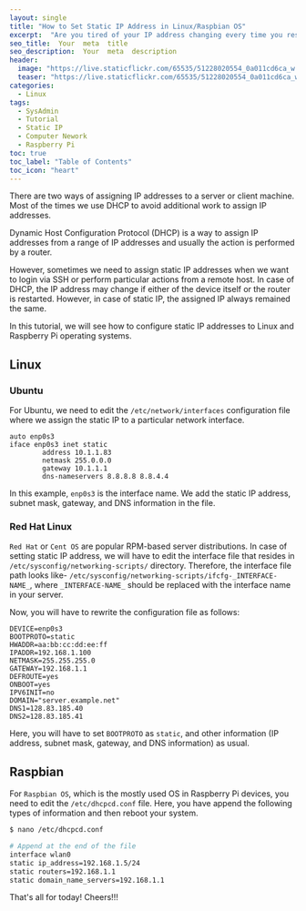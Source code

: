 ```yaml
---
layout: single
title: "How to Set Static IP Address in Linux/Raspbian OS"
excerpt:  "Are you tired of your IP address changing every time you restart your Linux/Raspbian OS? Setting up a static IP address can make your life much easier! In this tutorial, we'll walk you through the steps of setting up a static IP address on your Linux/Raspbian machine."
seo_title:  Your  meta  title  
seo_description:  Your  meta  description
header:
  image: "https://live.staticflickr.com/65535/51228020554_0a011cd6ca_w.jpg"
  teaser: "https://live.staticflickr.com/65535/51228020554_0a011cd6ca_w.jpg"
categories:
  - Linux
tags:
  - SysAdmin
  - Tutorial
  - Static IP
  - Computer Nework
  - Raspberry Pi
toc: true
toc_label: "Table of Contents"
toc_icon: "heart"
---
```


There are two ways of assigning IP addresses to a server or client machine. Most of the times we use DHCP to avoid additional work to assign IP addresses. 

Dynamic Host Configuration Protocol (DHCP) is a way to assign IP addresses from a range of IP addresses and usually the action is performed by a router.

However, sometimes we need to assign static IP addresses when we want to login via SSH or perform particular actions from a remote host. In case of DHCP, the IP address may change if either of the device itself or the router is restarted. However, in case of static IP, the assigned IP always remained the same.

In this tutorial, we will see how to configure static IP addresses to Linux and Raspberry Pi operating systems.

## Linux
### Ubuntu
For Ubuntu, we need to edit the `/etc/network/interfaces` configuration file where we assign the static IP to a particular network interface. 

```
auto enp0s3
iface enp0s3 inet static
        address 10.1.1.83
        netmask 255.0.0.0
        gateway 10.1.1.1
        dns-nameservers 8.8.8.8 8.8.4.4
```
In this example, `enp0s3` is the interface name. We add the static IP address, subnet mask, gateway, and DNS information in the file.

### Red Hat Linux
`Red Hat` or `Cent OS` are popular RPM-based server distributions. In case of setting static IP address, we will have to edit the interface file that resides in `/etc/sysconfig/networking-scripts/` directory. Therefore, the interface file path looks like-
`/etc/sysconfig/networking-scripts/ifcfg-_INTERFACE-NAME_`, where `_INTERFACE-NAME_` should be replaced with the interface name in your server.

Now, you will have to rewrite the configuration file as follows:

```
DEVICE=enp0s3
BOOTPROTO=static
HWADDR=aa:bb:cc:dd:ee:ff
IPADDR=192.168.1.100
NETMASK=255.255.255.0
GATEWAY=192.168.1.1
DEFROUTE=yes
ONBOOT=yes 
IPV6INIT=no
DOMAIN="server.example.net"
DNS1=128.83.185.40
DNS2=128.83.185.41
```
Here, you will have to set `BOOTPROTO` as `static`, and other information (IP address, subnet mask, gateway, and DNS information) as usual. 


## Raspbian
For `Raspbian OS`, which is the mostly used OS in Raspberry Pi devices, you need to edit the `/etc/dhcpcd.conf` file. Here, you have append the following types of information and then reboot your system.
```bash
$ nano /etc/dhcpcd.conf

# Append at the end of the file
interface wlan0
static ip_address=192.168.1.5/24
static routers=192.168.1.1
static domain_name_servers=192.168.1.1
```

That's all for today! Cheers!!!
<!--stackedit_data:
eyJoaXN0b3J5IjpbMTcxMDEzNDU0LDE5MTA5NjYxNzYsODIyNj
cxNDc0LC00ODE0OTQ0NCwtMTcyOTg5NjgyOSw3Mzg5MTI5NTUs
MjAyNTUwODI3NF19
-->